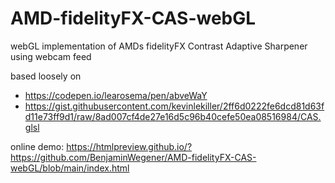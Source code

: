 # AMD-fidelityFX-CAS-webGL
webGL implementation of AMDs fidelityFX Contrast Adaptive Sharpener using webcam feed

based loosely on 
- https://codepen.io/learosema/pen/abveWaY
- https://gist.githubusercontent.com/kevinlekiller/2ff6d0222fe6dcd81d63fd11e73ff9d1/raw/8ad007cf4de27e16d5c96b40cefe50ea08516984/CAS.glsl

online demo: https://htmlpreview.github.io/?https://github.com/BenjaminWegener/AMD-fidelityFX-CAS-webGL/blob/main/index.html
